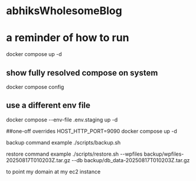 # abhiksWholesomeBlog

# a reminder of how to run
docker compose up -d

## show fully resolved compose on system
docker compose config

## use a different env file
docker compose --env-file .env.staging up -d

##one-off overrides
HOST_HTTP_PORT=9090 docker compose up -d




backup command example
./scripts/backup.sh


restore command example
./scripts/restore.sh --wpfiles backup/wpfiles-20250817T010203Z.tar.gz --db backup/db_data-20250817T010203Z.tar.gz



to point my domain at my ec2 instance